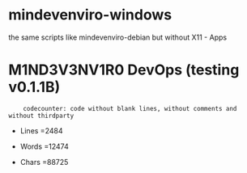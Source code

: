 # mindevenviro-windows
the same scripts like mindevenviro-debian but without X11 - Apps

# M1ND3V3NV1R0 DevOps (testing v0.1.1B)

		codecounter: code without blank lines, without comments and without thirdparty

- Lines =2484

- Words =12474

- Chars =88725
